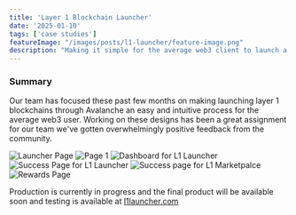 ```yaml
---
title: 'Layer 1 Blockchain Launcher'
date: '2025-01-10'
tags: ['case studies']
featureImage: "/images/posts/l1-launcher/feature-image.png"
description: "Making it simple for the average web3 client to launch a layer 1 blockchain."
---
```


### Summary
Our team has focused these past few months on making launching layer 1 blockchains through Avalanche an easy and intuitive process for the average web3 user. Working on these designs has been a great assignment for our team we've gotten overwhelmingly positive feedback from the community.


![Launcher Page](/images/posts/l1-launcher/launch-page.png)
![Page 1](/images/posts/l1-launcher/page-1.png)
![Dashboard for L1 Launcher](/images/posts/l1-launcher/dashboard.png)
![Success Page for L1 Launcher](/images/posts/l1-launcher/success-1.png)
![Success page for L1 Marketpalce](/images/posts/l1-launcher/success-2.png)
![Rewards Page](/images/posts/l1-launcher/rewards-page.png)

Production is currently in progress and the final product will be available soon and testing is available at [l1launcher.com](https://beta.l1marketplace.com/launcher/deploy)


